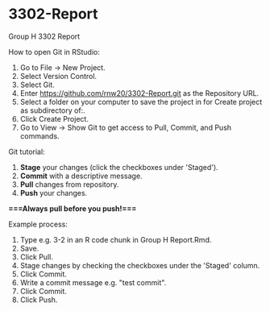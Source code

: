# 3302-Report

Group H 3302 Report

How to open Git in RStudio:
1. Go to File -> New Project.
2. Select Version Control.
3. Select Git.
4. Enter https://github.com/rnw20/3302-Report.git as the Repository URL.
5. Select a folder on your computer to save the project in for Create project as subdirectory of:.
6. Click Create Project.
7. Go to View -> Show Git to get access to Pull, Commit, and Push commands.

Git tutorial:
1. **Stage** your changes (click the checkboxes under 'Staged').
2. **Commit** with a descriptive message.
3. **Pull** changes from repository.
4. **Push** your changes.

**===Always pull before you push!===**

Example process:
1. Type e.g. 3-2 in an R code chunk in Group H Report.Rmd.
2. Save.
3. Click Pull.
4. Stage changes by checking the checkboxes under the 'Staged' column.
5. Click Commit.
6. Write a commit message e.g. "test commit".
7. Click Commit.
8. Click Push.
